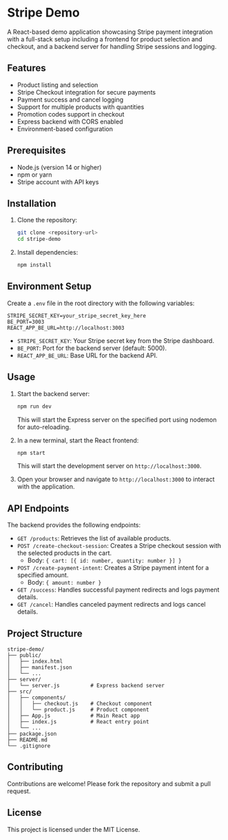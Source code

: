 # Stripe Demo

A React-based demo application showcasing Stripe payment integration with a full-stack setup including a frontend for product selection and checkout, and a backend server for handling Stripe sessions and logging.

## Features

- Product listing and selection
- Stripe Checkout integration for secure payments
- Payment success and cancel logging
- Support for multiple products with quantities
- Promotion codes support in checkout
- Express backend with CORS enabled
- Environment-based configuration

## Prerequisites

- Node.js (version 14 or higher)
- npm or yarn
- Stripe account with API keys

## Installation

1. Clone the repository:
   ```bash
   git clone <repository-url>
   cd stripe-demo
   ```

2. Install dependencies:
   ```bash
   npm install
   ```

## Environment Setup

Create a `.env` file in the root directory with the following variables:

```env
STRIPE_SECRET_KEY=your_stripe_secret_key_here
BE_PORT=3003
REACT_APP_BE_URL=http://localhost:3003
```

- `STRIPE_SECRET_KEY`: Your Stripe secret key from the Stripe dashboard.
- `BE_PORT`: Port for the backend server (default: 5000).
- `REACT_APP_BE_URL`: Base URL for the backend API.

## Usage

1. Start the backend server:
   ```bash
   npm run dev
   ```
   This will start the Express server on the specified port using nodemon for auto-reloading.

2. In a new terminal, start the React frontend:
   ```bash
   npm start
   ```
   This will start the development server on `http://localhost:3000`.

3. Open your browser and navigate to `http://localhost:3000` to interact with the application.

## API Endpoints

The backend provides the following endpoints:

- `GET /products`: Retrieves the list of available products.
- `POST /create-checkout-session`: Creates a Stripe checkout session with the selected products in the cart.
  - Body: `{ cart: [{ id: number, quantity: number }] }`
- `POST /create-payment-intent`: Creates a Stripe payment intent for a specified amount.
  - Body: `{ amount: number }`
- `GET /success`: Handles successful payment redirects and logs payment details.
- `GET /cancel`: Handles canceled payment redirects and logs cancel details.

## Project Structure

```
stripe-demo/
├── public/
│   ├── index.html
│   ├── manifest.json
│   └── ...
├── server/
│   └── server.js          # Express backend server
├── src/
│   ├── components/
│   │   ├── checkout.js    # Checkout component
│   │   └── product.js     # Product component
│   ├── App.js             # Main React app
│   ├── index.js           # React entry point
│   └── ...
├── package.json
├── README.md
└── .gitignore
```

## Contributing

Contributions are welcome! Please fork the repository and submit a pull request.

## License

This project is licensed under the MIT License.

